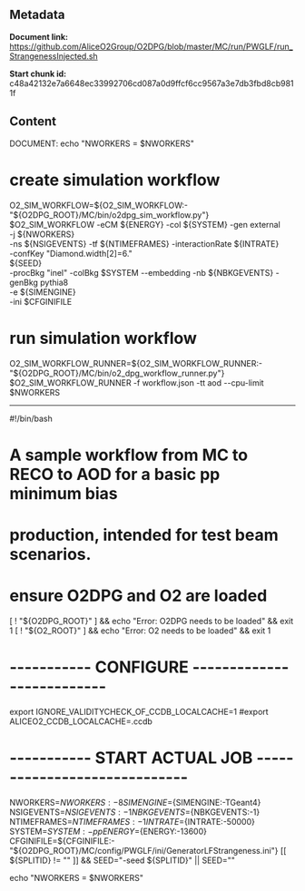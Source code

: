 ## Metadata

**Document link:** https://github.com/AliceO2Group/O2DPG/blob/master/MC/run/PWGLF/run_StrangenessInjected.sh

**Start chunk id:** c48a42132e7a6648ec33992706cd087a0d9ffcf6cc9567a3e7db3fbd8cb9811f

## Content

DOCUMENT:
    echo "NWORKERS = $NWORKERS"

# create simulation workflow
O2_SIM_WORKFLOW=${O2_SIM_WORKFLOW:-"${O2DPG_ROOT}/MC/bin/o2dpg_sim_workflow.py"}
$O2_SIM_WORKFLOW -eCM ${ENERGY} -col ${SYSTEM} -gen external \
        -j ${NWORKERS} \
        -ns ${NSIGEVENTS} -tf ${NTIMEFRAMES} -interactionRate ${INTRATE} \
        -confKey "Diamond.width[2]=6." \
        ${SEED} \
        -procBkg "inel" -colBkg $SYSTEM --embedding -nb ${NBKGEVENTS} -genBkg pythia8 \
        -e ${SIMENGINE} \
        -ini $CFGINIFILE

# run simulation workflow
O2_SIM_WORKFLOW_RUNNER=${O2_SIM_WORKFLOW_RUNNER:-"${O2DPG_ROOT}/MC/bin/o2_dpg_workflow_runner.py"}
$O2_SIM_WORKFLOW_RUNNER -f workflow.json -tt aod --cpu-limit $NWORKERS

---

#!/bin/bash

#
# A sample workflow from MC to RECO to AOD for a basic pp minimum bias
# production, intended for test beam scenarios.

# ensure O2DPG and O2 are loaded
[ ! "${O2DPG_ROOT}" ] && echo "Error: O2DPG needs to be loaded" && exit 1
[ ! "${O2_ROOT}" ] && echo "Error: O2 needs to be loaded" && exit 1

# ----------- CONFIGURE --------------------------
export IGNORE_VALIDITYCHECK_OF_CCDB_LOCALCACHE=1
#export ALICEO2_CCDB_LOCALCACHE=.ccdb


# ----------- START ACTUAL JOB  -----------------------------

NWORKERS=${NWORKERS:-8}
SIMENGINE=${SIMENGINE:-TGeant4}
NSIGEVENTS=${NSIGEVENTS:-1}
NBKGEVENTS=${NBKGEVENTS:-1}
NTIMEFRAMES=${NTIMEFRAMES:-1}
INTRATE=${INTRATE:-50000}
SYSTEM=${SYSTEM:-pp}
ENERGY=${ENERGY:-13600}
CFGINIFILE=${CFGINIFILE:-"${O2DPG_ROOT}/MC/config/PWGLF/ini/GeneratorLFStrangeness.ini"}
[[ ${SPLITID} != "" ]] && SEED="-seed ${SPLITID}" || SEED=""

echo "NWORKERS = $NWORKERS"